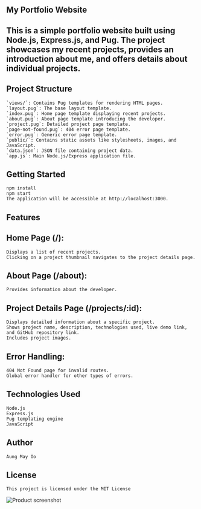 ## My Portfolio Website 

## This is a simple portfolio website built using Node.js, Express.js, and Pug. The project showcases my recent projects, provides an introduction about me, and offers details about individual projects.

## Project Structure
    `views/`: Contains Pug templates for rendering HTML pages.
    `layout.pug`: The base layout template.
    `index.pug`: Home page template displaying recent projects.
    `about.pug`: About page template introducing the developer.
    `project.pug`: Detailed project page template.
    `page-not-found.pug`: 404 error page template.
    `error.pug`: Generic error page template.
    `public/`: Contains static assets like stylesheets, images, and JavaScript.
    `data.json`: JSON file containing project data.
    `app.js`: Main Node.js/Express application file.

## Getting Started
    npm install 
    npm start 
    The application will be accessible at http://localhost:3000.
## Features 
## Home Page (/):
    Displays a list of recent projects.
    Clicking on a project thumbnail navigates to the project details page.
## About Page (/about):
    Provides information about the developer.
## Project Details Page (/projects/:id):
    Displays detailed information about a specific project.
    Shows project name, description, technologies used, live demo link, and GitHub repository link.
    Includes project images.
## Error Handling:
    404 Not Found page for invalid routes.
    Global error handler for other types of errors.

## Technologies Used 
    Node.js
    Express.js
    Pug templating engine
    JavaScript


## Author 
    Aung May Oo

## License
    This project is licensed under the MIT License 


![Product screenshot](<Screenshot 2023-11-28 at 6.42.44 AM.png>)
